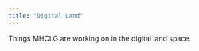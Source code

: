 ```yaml
---
title: "Digital Land"
---
```


<p class="govuk-body-l">Things MHCLG are working on in the digital land space.</p>